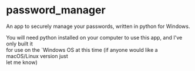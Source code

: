 # password_manager
An app to securely manage your passwords, written in python for Windows.<br>

You will need python installed on your computer to use this app, and I've only built it<br>
for use on the `Windows OS at this time (if anyone would like a macOS/Linux version just<br>
let me know)
